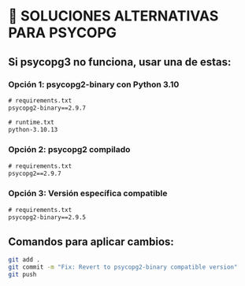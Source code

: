 # 🔧 SOLUCIONES ALTERNATIVAS PARA PSYCOPG

## Si psycopg3 no funciona, usar una de estas:

### Opción 1: psycopg2-binary con Python 3.10
```txt
# requirements.txt
psycopg2-binary==2.9.7

# runtime.txt  
python-3.10.13
```

### Opción 2: psycopg2 compilado
```txt
# requirements.txt
psycopg2==2.9.7
```

### Opción 3: Versión específica compatible
```txt
# requirements.txt
psycopg2-binary==2.9.5
```

## Comandos para aplicar cambios:
```bash
git add .
git commit -m "Fix: Revert to psycopg2-binary compatible version"
git push
```